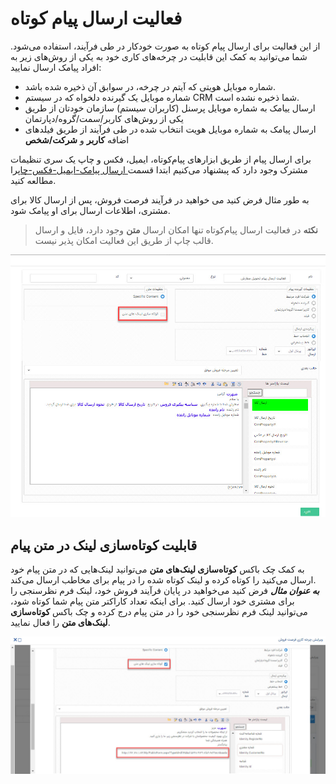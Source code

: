 #  فعالیت ارسال پیام کوتاه 
از این فعالیت برای ارسال پیام کوتاه به صورت خودکار در طی فرآیند، استفاده می‌شود. شما می‌توانید به کمک این قابلیت در چرخه‌های کاری خود به یکی از روش‌های زیر به افراد پیامک ارسال نمایید:<br>
- شماره موبایل هویتی که آیتم در چرخه، در سوابق آن ذخیره شده باشد.
- شماره موبایل یک گیرنده دلخواه که در سیستم CRM شما ذخیره نشده است.
- ارسال ییامک به شماره موبایل پرسنل (کاربران سیستم) سازمان خودتان از طریق یکی از روش‌های کاربر/سمت/گروه/دپارتمان
- ارسال پیامک به شماره موبایل هویت انتخاب شده در طی فرآیند از طریق فیلدهای اضافه **کاربر** و **شرکت/شخص**

برای ارسال پیام از طریق ابزارهای پیام‌کوتاه، ایمیل، فکس و چاپ یک سری تنظیمات مشترک وجود دارد که پبشنهاد می‌کنیم ابتدا قسمت[ ارسال پیامک-ایمیل-فکس-چاپ](https://github.com/1stco/PayamGostarDocs/blob/master/Help/Settings/Personalization-crm/Overview/Process-design/Create-a-work-cycle/Activity/Send-SMS-email/Send-SMS-email.md)را مطالعه کنید.

به طور مثال فرض کنید می خواهید در فرآیند فرصت فروش، پس از ارسال کالا برای مشتری، اطلاعات ارسال برای او پیامک شود.

> **نکته**
> در فعالیت ارسال پیام‌کوتاه تنها امکان ارسال **متن** وجود دارد، فایل و ارسال قالب چاپ از طریق این فعالیت امکان پذیر نیست.

![صفحه تنظیمات فعالیت ارسال پیام کوتاه](./Images/send-SMS-activity_2.7.5.jpg)

## قابلیت کوتاه‌سازی لینک در متن پیام 
به کمک چک باکس **کوتاه‌سازی لینک‌های متن** می‌توانید لینک‌هایی که در متن پیام خود ارسال می‌کنید را کوتاه کرده و لینک کوتاه شده را در پیام برای مخاطب ارسال می‌کند.<br>
***به عنوان مثال***
فرض کنید می‌خواهید در پایان فرآیند فروش خود، لینک فرم نظرسنجی را برای مشتری خود ارسال کنید. برای اینکه تعداد کاراکتر متن پیام شما کوتاه شود، می‌توانید لینک فرم نظرسنجی خود را در متن پیام درج کرده و چک باکس **کوتاه‌سازی لینک‌های متن** را فعال نمایید.

![کوتاه‌سازی لینک در متن پیام](./Images/Example-for-Short-link-in-send-SMS-activity_2.7.5.jpg)


